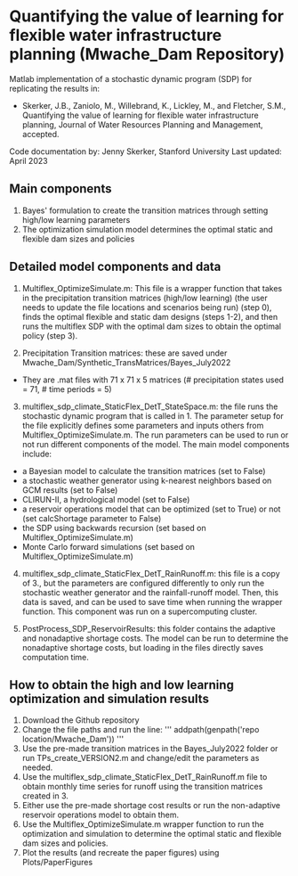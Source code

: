 # Quantifying the value of learning for flexible water infrastructure planning (Mwache_Dam Repository)

Matlab implementation of a stochastic dynamic program (SDP) for replicating the results in:
* Skerker, J.B., Zaniolo, M., Willebrand, K., Lickley, M., and Fletcher, S.M., Quantifying the value of learning for flexible water infrastructure planning, Journal of Water Resources Planning and Management, accepted. 

Code documentation by: Jenny Skerker, Stanford University
Last updated: April 2023

## Main components

1. Bayes' formulation to create the transition matrices through setting high/low learning parameters
2. The optimization simulation model determines the optimal static and flexible dam sizes and policies

## Detailed model components and data

1. Multiflex_OptimizeSimulate.m: This file is a wrapper function that takes in the precipitation transition matrices (high/low learning) (the user needs to update the file locations and scenarios being run) (step 0), finds the optimal flexible and static dam designs (steps 1-2), and then runs the multiflex SDP with the optimal dam sizes to obtain the optimal policy (step 3).

2. Precipitation Transition matrices: these are saved under Mwache_Dam/Synthetic_TransMatrices/Bayes_July2022
* They are .mat files with 71 x 71 x 5 matrices (# precipitation states used = 71, # time periods = 5)

3. multiflex_sdp_climate_StaticFlex_DetT_StateSpace.m: the file runs the stochastic dynamic program that is called in 1. The parameter setup for the file explicitly defines some parameters and inputs others from Multiflex_OptimizeSimulate.m. The run parameters can be used to run or not run different components of the model. The main model components include: 
* a Bayesian model to calculate the transition matrices (set to False)
* a stochastic weather generator using k-nearest neighbors based on GCM results (set to False)
* CLIRUN-II, a hydrological model (set to False)
* a reservoir operations model that can be optimized (set to True) or not (set calcShortage parameter to False)
* the SDP using backwards recursion (set based on Multiflex_OptimizeSimulate.m)
* Monte Carlo forward simulations (set based on Multiflex_OptimizeSimulate.m)

4. multiflex_sdp_climate_StaticFlex_DetT_RainRunoff.m: this file is a copy of 3., but the parameters are configured differently to only run the stochastic weather generator and the rainfall-runoff model. Then, this data is saved, and can be used to save time when running the wrapper function. This component was run on a supercomputing cluster.

5. PostProcess_SDP_ReservoirResults: this folder contains the adaptive and nonadaptive shortage costs. The model can be run to determine the nonadaptive shortage costs, but loading in the files directly saves computation time.

## How to obtain the high and low learning optimization and simulation results

1. Download the Github repository
2. Change the file paths and run the line: 
'''
addpath(genpath('repo location/Mwache_Dam'))
'''
3. Use the pre-made transition matrices in the Bayes_July2022 folder or run TPs_create_VERSION2.m and change/edit the parameters as needed.
4. Use the multiflex_sdp_climate_StaticFlex_DetT_RainRunoff.m file to obtain monthly time series for runoff using the transition matrices created in 3.
5. Either use the pre-made shortage cost results or run the non-adaptive reservoir operations model to obtain them.
6. Use the Multiflex_OptimizeSimulate.m wrapper function to run the optimization and simulation to determine the optimal static and flexible dam sizes and policies.
7. Plot the results (and recreate the paper figures) using Plots/PaperFigures
